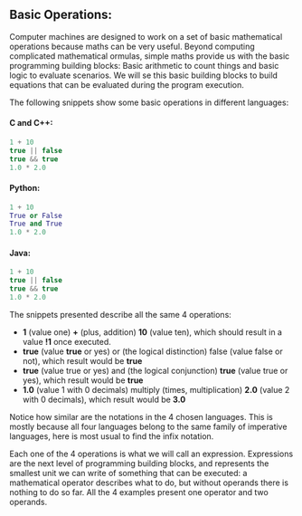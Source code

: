 ## Basic Operations:

Computer machines are designed to work on a set of basic mathematical operations because maths can be very useful. Beyond computing complicated mathematical
ormulas, simple maths provide us with the basic programming building blocks: Basic arithmetic to count things and basic logic to evaluate scenarios. We will
se this basic building blocks to build equations that can be evaluated during the program execution.

The following snippets show some basic operations in different languages:

#### C and C++:
```c
1 + 10
true || false
true && true
1.0 * 2.0
```
#### Python:
```python
1 + 10
True or False
True and True
1.0 * 2.0
```
#### Java:
```Java
1 + 10
true || false
true && true
1.0 * 2.0
```

The snippets presented describe all the same 4 operations:

- **1** (value one) **+** (plus, addition) **10** (value ten), which should result in a value **!1** once executed.
- **true** (value **true** or yes) or (the logical distinction) false (value false or not), which result would be **true**
- **true** (value true or yes) and (the logical conjunction) **true** (value true or yes), which result would be **true**
- **1.0** (value 1 with 0 decimals) multiply (times, multiplication) **2.0** (value 2 with 0 decimals), which result would be **3.0**

Notice how similar are the notations in the 4 chosen languages. This is mostly because all four languages belong to the same family of imperative languages,
here is most usual to find the infix notation.

Each one of the 4 operations is what we will call an expression. Expressions are the next level of programming building blocks, and represents the smallest
unit we can write of something that can be executed: a mathematical operator describes what to do, but without operands there is nothing to do so far. All the 4
examples present one operator and two operands.
